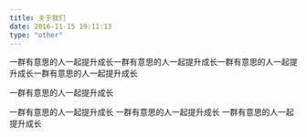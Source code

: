 ```yaml
---
title: 关于我们
date: 2016-11-15 19:11:13
type: "other"
---
```

一群有意思的人一起提升成长一群有意思的人一起提升成长一群有意思的人一起提升成长一群有意思的人一起提升成长





一群有意思的人一起提升成长

一群有意思的人一起提升成长
一群有意思的人一起提升成长
一群有意思的人一起提升成长
